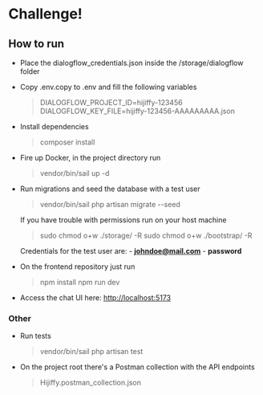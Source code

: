 # Challenge!


## How to run
- Place the dialogflow_credentials.json inside the /storage/dialogflow folder
- Copy .env.copy to .env and fill the following variables 
	> DIALOGFLOW_PROJECT_ID=hijiffy-123456
DIALOGFLOW_KEY_FILE=hijiffy-123456-AAAAAAAAA.json
- Install dependencies
	> composer install
- Fire up Docker, in the project directory run
	> vendor/bin/sail up -d
- Run migrations and seed the database with a test user
	> vendor/bin/sail php artisan migrate --seed
	
	If you have trouble with permissions run on your host machine
	> sudo chmod o+w ./storage/ -R
	sudo chmod o+w ./bootstrap/ -R
	
	Credentials for the test user are: 
		- **johndoe@mail.com** 
		- **password**
- On the frontend repository just run
	> npm install
	> npm run dev
	
- Access the chat UI here: [http://localhost:5173](http://localhost:5173)

### Other
- Run tests
	> vendor/bin/sail php artisan test
- On the project root there's a Postman collection with the API endpoints
	> Hijiffy.postman_collection.json
